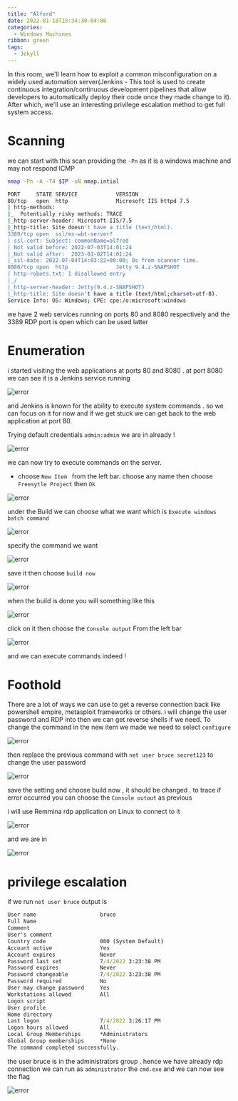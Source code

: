 ```yaml
---
title: "Alferd"
date: 2022-01-18T15:34:30-04:00
categories:
  - Windows Machines
ribbon: green
tags:
  - Jekyll
---
```


In this room, we'll learn how to exploit a common misconfiguration on a widely used automation server(Jenkins - This tool is used to create continuous integration/continuous development pipelines that allow developers to automatically deploy their code once they made change to it). After which, we'll use an interesting privilege escalation method to get full system access.

<!--more-->

# Scanning

we can start with this scan providing the `-Pn` as it is a windows machine and may not respond ICMP

```bash
nmap -Pn -A -T4 $IP -oN nmap.intial
```

```bash
PORT     STATE SERVICE            VERSION
80/tcp   open  http               Microsoft IIS httpd 7.5
| http-methods:
|_  Potentially risky methods: TRACE
|_http-server-header: Microsoft-IIS/7.5
|_http-title: Site doesn't have a title (text/html).
3389/tcp open  ssl/ms-wbt-server?
| ssl-cert: Subject: commonName=alfred
| Not valid before: 2022-07-03T14:01:24
|_Not valid after:  2023-01-02T14:01:24
|_ssl-date: 2022-07-04T14:03:22+00:00; 0s from scanner time.
8080/tcp open  http               Jetty 9.4.z-SNAPSHOT
| http-robots.txt: 1 disallowed entry
|_/
|_http-server-header: Jetty(9.4.z-SNAPSHOT)
|_http-title: Site doesn't have a title (text/html;charset=utf-8).
Service Info: OS: Windows; CPE: cpe:/o:microsoft:windows

```

we have 2 web services running on ports 80 and 8080 respectively and the 3389 RDP port is open which can be used latter

# Enumeration

i started visiting the web applications at ports 80 and 8080 . at port 8080 we can see it is a Jenkins service running

![error](/assets/images/Alfred/20220704160742.png)

and Jenkins is known for the ability to execute system commands . so we can focus on it for now and if we get stuck we can get back to the web application at port 80.

Trying default credentials `admin:admin` we are in already !

![error](/assets/images/Alfred/20220704160909.png)

we can now try to execute commands on the server.

- choose `New Item ` from the left bar. choose any name then choose `Freesytle Project` then `Ok`

![error](/assets/images/Alfred/20220704161453.png)

under the Build we can choose what we want which is `Execute windows batch command`

![error](/assets/images/Alfred/20220704161557.png)

specify the command we want

![error](/assets/images/Alfred/20220704161702.png)

save it then choose `build now`

![error](/assets/images/Alfred/20220704161753.png)

when the build is done you will something like this

![error](/assets/images/Alfred/20220704161907.png)

click on it then choose the `Console output` From the left bar

![error](/assets/images/Alfred/20220704161947.png)

and we can execute commands indeed !

# Foothold

There are a lot of ways we can use to get a reverse connection back like powershell empire, metasploit frameworks or others. i will change the user password and RDP into then we can get reverse shells if we need.
To change the command in the new item we made we need to select `configure`

![error](/assets/images/Alfred/20220704162829.png)

then replace the previous command with `net user bruce secret123` to change the user password

![error](/assets/images/Alfred/20220704162902.png)

save the setting and choose build now , it should be changed . to trace if error occurred you can choose the `Console outout` as previous

i will use Remmina rdp application on Linux to connect to it

![error](/assets/images/Alfred/20220704163146.png)

and we are in

![error](/assets/images/Alfred/20220704163246.png)

# privilege escalation

if we run `net user bruce` output is

```cmd
User name                    bruce
Full Name
Comment
User's comment
Country code                 000 (System Default)
Account active               Yes
Account expires              Never
Password last set            7/4/2022 3:23:38 PM
Password expires             Never
Password changeable          7/4/2022 3:23:38 PM
Password required            No
User may change password     Yes
Workstations allowed         All
Logon script
User profile
Home directory
Last logon                   7/4/2022 3:26:17 PM
Logon hours allowed          All
Local Group Memberships      *Administrators
Global Group memberships     *None
The command completed successfully.
```

the user bruce is in the administrators group . hence we have already rdp connection we can run as `administrator` the `cmd.exe` and we can now see the flag

![error](/assets/images/Alfred/20220704164840.png)
